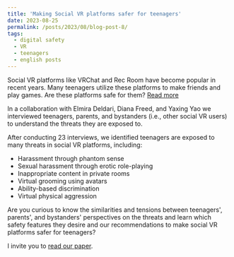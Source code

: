 ```yaml
---
title: 'Making Social VR platforms safer for teenagers'
date: 2023-08-25
permalink: /posts/2023/08/blog-post-8/
tags:
  - digital safety
  - VR
  - teenagers
  - english posts
---
```


Social VR platforms like VRChat and Rec Room have become popular in recent years. Many teenagers utilize these platforms to make friends and play games. Are these platforms safe for them? [Read more](https://juliopovedacs.github.io/posts/2023/08/blog-post-8/)

In a collaboration with Elmira Deldari, Diana Freed, and Yaxing Yao we interviewed teenagers, parents, and bystanders (i.e., other social VR users) to understand the threats they are exposed to.

After conducting 23 interviews, we identified teenagers are exposed to many threats in social VR platforms, including:

* Harassment through phantom sense
* Sexual harassment through erotic role-playing
* Inappropriate content in private rooms
* Virtual grooming using avatars
* Ability-based discrimination
* Virtual physical aggression

Are you curious to know the similarities and tensions between teenagers', parents', and bystanders' perspectives on the threats and learn which safety features they desire and our recommendations to make social VR platforms safer for teenagers?

I invite you to [read our paper](https://juliopovedacs.github.io/files/SOUPS_2023.pdf).